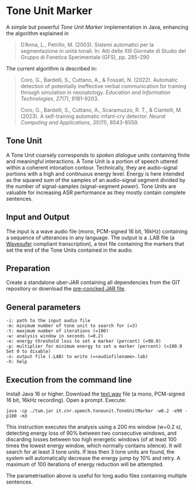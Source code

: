 # Tone Unit Marker

A simple but powerful *Tone Unit Marker* implementation in Java, enhancing the algorithm explained in 

> D’Anna, L., Petrillo, M. (2003). Sistemi automatici per la
> segmentazione in unità tonali. In: Atti delle XIII Giornate di Studio
> del Gruppo di Fonetica Sperimentale (GFS), pp. 285–290

The current algorithm is described in:

> Coro, G., Bardelli, S., Cuttano, A., & Fossati, N. (2022). Automatic
> detection of potentially ineffective verbal communication for training
> through simulation in neonatology. _Education and Information
> Technologies_, _27_(7), 9181-9203.
> 
> Coro, G., Bardelli, S., Cuttano, A., Scaramuzzo, R. T., & Ciantelli,
> M. (2023). A self-training automatic infant-cry detector. _Neural
> Computing and Applications_, _35_(11), 8543-8559.

## Tone Unit
A Tone Unit coarsely corresponds to *spoken dialogue units* containing finite and meaningful interactions. 
A Tone Unit  is a portion of speech uttered within a coherent intonation contour. Technically, they are audio-signal portions with a high and continuous energy level. Energy is here intended as the squared sum of the samples of an audio-signal segment divided by the number of signal-samples (signal-segment *power*).
Tone Units are valuable for increasing ASR performance as they mostly contain complete sentences.

## Input and Output

The input is a wave audio file (mono, PCM-signed 16 bit, 16kHz) containing a sequence of utterances in any language.
The output is a .LAB file (a [Wavesufer](https://sourceforge.net/projects/wavesurfer/) compliant transcription), a text file containing the markers that set the end of the Tone Units contained in the audio. 


## Preparation

Create a standalone uber-JAR containing all dependencies from the GIT repository or download the [pre-coocked JAR file](https://github.com/cybprojects65/ToneUnitMarker/raw/refs/heads/main/tum.jar).

## General parameters

    -i: path to the input audio file
    -m: minimum number of tone unit to search for (=3)
    -t: maximum number of iterations (=100)
    -w: analysis window in seconds (=0.2)
    -e: energy threshold loss to set a marker (percent) (=90.0)
    -p: multiplier for minimum energy to set a marker (percent) (=100.0 Set 0 to disable)
    -o: output file (.LAB) to write (=<audiofilename>.lab)
    -h: help

   
## Execution from the command line

Install Java 16 or higher.
Download the [text.wav](https://github.com/cybprojects65/ToneUnitMarker/raw/refs/heads/main/test.wav) file (a mono, PCM-signed 16 bit, 16kHz recording).
Open a prompt.
Execute:

    java -cp ./tum.jar it.cnr.speech.toneunit.ToneUnitMarker -w0.2 -e90 -p100 -m3

This instruction executes the analysis using a 200 ms window (w=0.2 s), detecting energy loss of 90% between two consecutive windows, and discarding losses between  too high energetic windows (of at least 100 times the lowest energy window, which normally contains silence). It will search for at least 3 tone units. If less then 3 tone units are found, the system will automatically decrease the energy jump by 10% and retry. A maximum of 100 iterations of energy reduction will be attempted.

The parametrisation above is useful for long audio files containing multiple sentences.